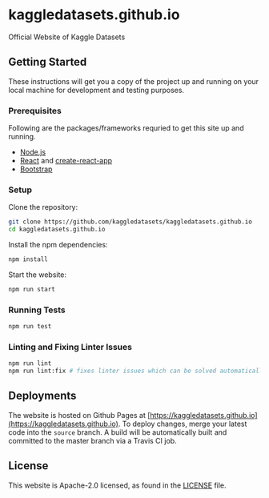 # kaggledatasets.github.io

Official Website of Kaggle Datasets

## Getting Started

These instructions will get you a copy of the project up and running on your local machine for development and testing purposes. 

### Prerequisites

Following are the packages/frameworks requried to get this site up and running.  

- [Node.js](https://nodejs.org/en/download/)
- [React](https://reactjs.org/) and [create-react-app](https://www.npmjs.com/package/create-react-app)
- [Bootstrap](https://getbootstrap.com/)

### Setup

Clone the repository:  

```bash
git clone https://github.com/kaggledatasets/kaggledatasets.github.io
cd kaggledatasets.github.io
```

Install the npm dependencies:

```bash
npm install
```

Start the website:

```bash
npm run start
```

### Running Tests

```bash
npm run test
```

### Linting and Fixing Linter Issues

```bash
npm run lint
npm run lint:fix # fixes linter issues which can be solved automatically
```

## Deployments

The website is hosted on Github Pages at [https://kaggledatasets.github.io](https://kaggledatasets.github.io).
To deploy changes, merge your latest code into the `source` branch. A build will be automatically built and committed to the master branch via a Travis CI job.

## License

This website is Apache-2.0 licensed, as found in the [LICENSE](LICENSE) file.
